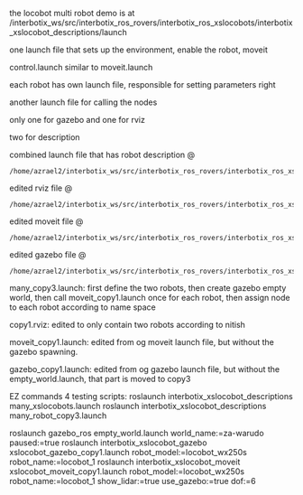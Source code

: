the locobot multi robot demo is at /interbotix_ws/src/interbotix_ros_rovers/interbotix_ros_xslocobots/interbotix_xslocobot_descriptions/launch

one launch file that sets up the environment, enable the robot, moveit

control.launch similar to moveit.launch

each robot has own launch file, responsible for setting parameters right

another launch file for calling the nodes

only one for gazebo and one for rviz

two for description



combined launch file that has robot description @ 
```
/home/azrael2/interbotix_ws/src/interbotix_ros_rovers/interbotix_ros_xslocobots/interbotix_xslocobot_moveit/launch/many_robot_copy3.launch
```

edited rviz file @ 
```
/home/azrael2/interbotix_ws/src/interbotix_ros_rovers/interbotix_ros_xslocobots/interbotix_xslocobot_descriptions/rviz/many_robot_copy1.rviz
```

edited moveit file @
```
/home/azrael2/interbotix_ws/src/interbotix_ros_rovers/interbotix_ros_xslocobots/interbotix_xslocobot_moveit/launch
```

edited gazebo file @
```
/home/azrael2/interbotix_ws/src/interbotix_ros_rovers/interbotix_ros_xslocobots/interbotix_xslocobot_gazebo/launch
```



many_copy3.launch: first define the two robots, then create gazebo empty world, then call moveit_copy1.launch once for each robot, then assign node to each robot according to name space

copy1.rviz: edited to only contain two robots according to nitish

moveit_copy1.launch: edited from og moveit launch file, but without the gazebo spawning. 

gazebo_copy1.launch: edited from og gazebo launch file, but without the empty_world.launch, that part is moved to copy3


EZ commands 4 testing scripts:
roslaunch interbotix_xslocobot_descriptions many_xslocobots.launch
roslaunch interbotix_xslocobot_descriptions many_robot_copy3.launch

roslaunch gazebo_ros empty_world.launch world_name:=za-warudo paused:=true
roslaunch interbotix_xslocobot_gazebo xslocobot_gazebo_copy1.launch robot_model:=locobot_wx250s robot_name:=locobot_1
roslaunch interbotix_xslocobot_moveit xslocobot_moveit_copy1.launch robot_model:=locobot_wx250s robot_name:=locobot_1 show_lidar:=true use_gazebo:=true dof:=6
